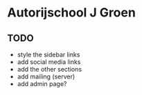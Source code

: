 # Autorijschool J Groen

## TODO
- style the sidebar links
- add social media links
- add the other sections
- add mailing (server)
- add admin page?
